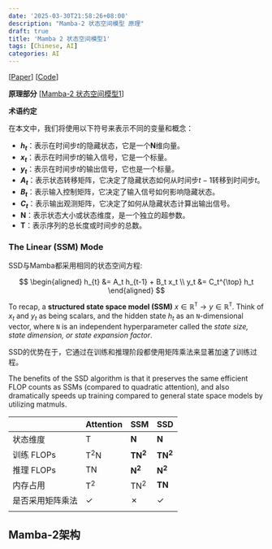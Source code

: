 ```yaml
---
date: '2025-03-30T21:58:26+08:00'
description: "Mamba-2 状态空间模型 原理"
draft: true
title: 'Mamba 2 状态空间模型1'
tags: [Chinese, AI]
categories: AI
---
```





[[Paper](https://arxiv.org/abs/2405.21060)]
[[Code](https://github.com/state-spaces/mamba)]

**原理部分** [[Mamba-2 状态空间模型1](/posts/mamba-2状态空间模型1)]


**术语约定**

在本文中，我们将使用以下符号来表示不同的变量和概念：

- **$h_t$**：表示在时间步$t$的隐藏状态，它是一个$\mathbf{N}$维向量。
- **$x_t$**：表示在时间步$t$的输入信号，它是一个标量。
- **$y_t$**：表示在时间步$t$的输出信号，它也是一个标量。
- **$A_t$**：表示状态转移矩阵，它决定了隐藏状态如何从时间步$t-1$转移到时间步$t$。
- **$B_t$**：表示输入控制矩阵，它决定了输入信号如何影响隐藏状态。
- **$C_t$**：表示输出观测矩阵，它决定了如何从隐藏状态计算出输出信号。
- **$\mathbf{N}$**：表示状态大小或状态维度，是一个独立的超参数。
- **$\mathrm{T}$**：表示序列的总长度或时间步的总数。




### The Linear (SSM) Mode

SSD与Mamba都采用相同的状态空间方程:

$$
\begin{aligned}
h_{t} &= A_t h_{t-1} + B_t x_t \\
y_t &= C_t^{\top} h_t
\end{aligned}
$$



To recap, a **structured state space model (SSM)**  $x \in \mathbb{R}^\mathtt{T} \to y \in \mathbb{R}^\mathtt{T}$.
Think of $x_t$ and $y_t$ as being scalars, and the hidden state $h_t$ as an $\mathtt{N}$-dimensional vector, where $\mathtt{N}$ is an independent hyperparameter called the *state size, state dimension, or state expansion factor*.







SSD的优势在于，它通过在训练和推理阶段都使用矩阵乘法来显著加速了训练过程。

The benefits of the SSD algorithm is that it preserves the same efficient FLOP counts as SSMs (compared to quadratic attention),
and also dramatically speeds up training compared to general state space models by utilizing matmuls.

|                         | Attention                | SSM             | SSD                |
| -------------           | -----------              | ----            | ---                |
| 状态维度              | $\mathrm{T}$             | $\mathbf{N}$    | $\mathbf{N}$       |
| 训练 FLOPs          | $\mathrm{T}^2\mathrm{N}$ | $\mathbf{TN^2}$ | $\mathbf{TN^2}$    |
| 推理 FLOPs         | $\mathrm{T}\mathrm{N}$   | $\mathbf{N^2}$  | $\mathbf{N^2}$     |
| 内存占用          | $\mathrm{T}^2$           | $\mathrm{TN}^2$ | $\mathbf{TN}$      |
| 是否采用矩阵乘法 | &check;                  | &cross;         | &check;            |
|                         |                          |                 |                    |



## Mamba-2架构

